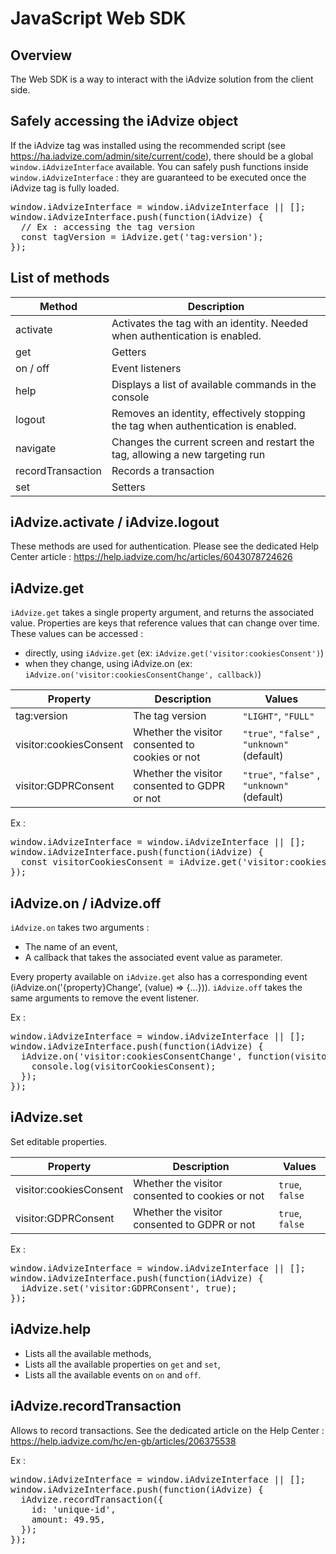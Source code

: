 # JavaScript Web SDK

## Overview <span hidden>Web SDK</span>

The Web SDK is a way to interact with the iAdvize solution from the client side.

## Safely accessing the iAdvize object

If the iAdvize tag was installed using the recommended script (see https://ha.iadvize.com/admin/site/current/code), there should be a global `window.iAdvizeInterface` available. You can safely push functions inside `window.iAdvizeInterface` : they are guaranteed to be executed once the iAdvize tag is fully loaded. 

<pre class="prettyprint lang-js">
window.iAdvizeInterface = window.iAdvizeInterface || [];
window.iAdvizeInterface.push(function(iAdvize) {
  // Ex : accessing the tag version
  const tagVersion = iAdvize.get('tag:version');
});
</pre>

## List of methods
| Method                   | Description                                                                                                |
|--------------------------|------------------------------------------------------------------------------------------------------------|
| activate                 | Activates the tag with an identity. Needed when authentication is enabled.                                 |
| get                      | Getters                                                                                                    |
| on / off                 | Event listeners                                                                                            |
| help                     | Displays a list of available commands in the console                                                       |
| logout                   | Removes an identity, effectively stopping the tag when authentication is enabled.                          |
| navigate                 | Changes the current screen and restart the tag, allowing a new targeting run                               |
| recordTransaction        | Records a transaction                                                                                      |
| set                      | Setters                                                                                                    |

## iAdvize.activate / iAdvize.logout
These methods are used for authentication. Please see the dedicated Help Center article : https://help.iadvize.com/hc/articles/6043078724626

## iAdvize.get

`iAdvize.get` takes a single property argument, and returns the associated value. Properties are keys that reference values that can change over time. These values can be accessed : 
- directly, using `iAdvize.get` (ex: `iAdvize.get('visitor:cookiesConsent')`)
- when they change, using iAdvize.on (ex: `iAdvize.on('visitor:cookiesConsentChange', callback)`)


| Property                         | Description                                            | Values                       |
|----------------------------------|--------------------------------------------------------|------------------------------|
| tag:version                      | The tag version                                        | `"LIGHT"`, `"FULL"`                   |
| visitor:cookiesConsent           | Whether the visitor consented to cookies or not        | `"true"`,  `"false"` , `"unknown"` (default) |
| visitor:GDPRConsent              | Whether the visitor consented to GDPR or not           | `"true"`,  `"false"` , `"unknown"` (default) |

Ex : 
<pre class="prettyprint lang-js">
window.iAdvizeInterface = window.iAdvizeInterface || [];
window.iAdvizeInterface.push(function(iAdvize) {
  const visitorCookiesConsent = iAdvize.get('visitor:cookiesConsent');
});
</pre>


## iAdvize.on / iAdvize.off
`iAdvize.on` takes two arguments : 
- The name of an event,
- A callback that takes the associated event value as parameter.

Every property available on `iAdvize.get` also has a corresponding event (iAdvize.on('{property}Change', (value) => {...})).
`iAdvize.off` takes the same arguments to remove the event listener.

Ex : 
<pre class="prettyprint lang-js">
window.iAdvizeInterface = window.iAdvizeInterface || [];
window.iAdvizeInterface.push(function(iAdvize) {
  iAdvize.on('visitor:cookiesConsentChange', function(visitorCookiesConsent) {
    console.log(visitorCookiesConsent);
  });
});
</pre>

## iAdvize.set
Set editable properties.

| Property                         | Description                                            | Values                       |
|----------------------------------|--------------------------------------------------------|------------------------------|
| visitor:cookiesConsent           | Whether the visitor consented to cookies or not        | `true`, `false` |
| visitor:GDPRConsent              | Whether the visitor consented to GDPR or not           | `true`, `false` |

Ex : 
<pre class="prettyprint lang-js">
window.iAdvizeInterface = window.iAdvizeInterface || [];
window.iAdvizeInterface.push(function(iAdvize) {
  iAdvize.set('visitor:GDPRConsent', true);
});
</pre>

## iAdvize.help
- Lists all the available methods,
- Lists all the available properties on `get` and `set`,
- Lists all the available events on `on` and `off`. 

## iAdvize.recordTransaction
Allows to record transactions. See the dedicated article on the Help Center : https://help.iadvize.com/hc/en-gb/articles/206375538

Ex : 
<pre class="prettyprint lang-js">
window.iAdvizeInterface = window.iAdvizeInterface || [];
window.iAdvizeInterface.push(function(iAdvize) {
  iAdvize.recordTransaction({
    id: 'unique-id',
    amount: 49.95,
  });
});
</pre>